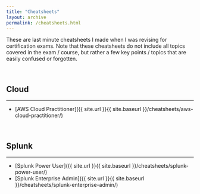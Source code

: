 ```yaml
---
title: "Cheatsheets"
layout: archive
permalink: /cheatsheets.html
---
```


These are last minute cheatsheets I made when I was revising for certification exams. Note that these cheatsheets do not include all topics covered in the exam / course, but rather a few key points / topics that are easily confused or forgotten.

<br>

## Cloud
---
- [AWS Cloud Practitioner]({{ site.url }}{{ site.baseurl }}/cheatsheets/aws-cloud-practitioner/)

<br>

## Splunk
---
- [Splunk Power User]({{ site.url }}{{ site.baseurl }}/cheatsheets/splunk-power-user/)
- [Splunk Enterprise Admin]({{ site.url }}{{ site.baseurl }}/cheatsheets/splunk-enterprise-admin/)

<br>
